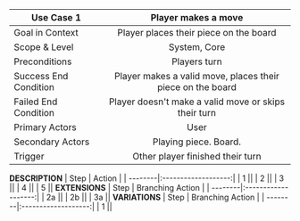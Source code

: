 | Use Case 1              | Player makes a move                                        |
| ------------------------|:----------------------------------------------------------:|
| Goal in Context         | Player places their piece on the board                     |
| Scope & Level           | System, Core                                               |
| Preconditions           | Players turn                                               |
| Success End Condition   | Player makes a valid move, places their piece on the board |
| Failed End Condition    | Player doesn't make a valid move or skips their turn       |
| Primary Actors          | User                                                       |
| Secondary Actors        | Playing piece. Board.                                      |
| Trigger                 | Other player finished their turn                           |
**DESCRIPTION**
| Step    | Action              |
| --------|:-------------------:|
| 1       ||
| 2       ||
| 3       ||
| 4       ||
| 5       ||
**EXTENSIONS**
| Step    | Branching Action    |
| --------|:-------------------:|
| 2a      ||
| 2b      ||
| 3a      ||
**VARIATIONS**
| Step    | Branching Action    |
| --------|:-------------------:|
|  1      ||

